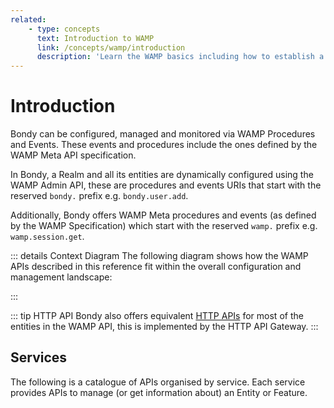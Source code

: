 ```yaml
---
related:
    - type: concepts
      text: Introduction to WAMP
      link: /concepts/wamp/introduction
      description: 'Learn the WAMP basics including how to establish a session and use RPC and Publish/Subscribe.'
---
```


<script setup>
import { computed } from 'vue'
import { useData } from 'vitepress'

const { theme } = useData()
</script>


# Introduction
Bondy can be configured, managed and monitored via WAMP Procedures and Events. These events and procedures include the ones defined by the WAMP Meta API specification.

In Bondy, a Realm and all its entities are dynamically configured using the WAMP Admin API, these are procedures and events URIs that start with the reserved `bondy.` prefix e.g. `bondy.user.add`.

Additionally, Bondy offers WAMP Meta procedures and events (as defined by the WAMP Specification) which start with the reserved `wamp.` prefix e.g. `wamp.session.get`.

::: details Context Diagram
The following diagram shows how the WAMP APIs described in this reference fit within the overall configuration and management landscape:

<ZoomImg src="/assets/configuration_scopes.png"/>
:::

::: tip HTTP API
Bondy also offers equivalent [HTTP APIs](/reference/http_api) for most of the entities in the WAMP API, this is implemented by the HTTP API Gateway.
:::

## Services
The following is a catalogue of APIs organised by service. Each service provides APIs to manage (or get information about) an Entity or Feature.

<Features
    class="VPHomeFeatures"
    :features="theme.sidebar['/reference/wamp_api'][0].items.filter(function(item){return item.isFeature})"/>
